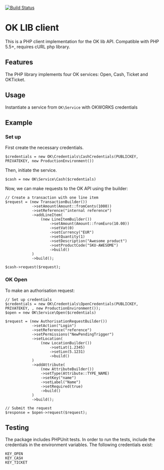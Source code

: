 [![Build Status](https://travis-ci.org/okitcom/ok-lib-php.svg?branch=master)](https://travis-ci.org/okitcom/ok-lib-php)
# OK LIB client
This is a PHP client implementation for the OK lib API. Compatible with PHP 5.5+, requires cURL php library.

## Features
The PHP library implements four OK services:
Open, Cash, Ticket and OKTicket.

## Usage
Instantiate a service from `OK\Service` with OKWORKS credentials

## Example

### Set up
First create the necessary credentials.

`$credentials = new OK\Credentials\CashCredentials(PUBLICKEY, PRIVATEKEY, new ProductionEnvironment())`

Then, initiate the service.

`$cash = new OK\Service\Cash($credentials)`

Now, we can make requests to the OK API using the builder:

```
// Create a transaction with one line item
$request = (new TransactionBuilder())
            ->setAmount(Amount::fromCents(1000))
            ->setReference("internal reference")
            ->addLineItem(
                (new LineItemBuilder())
                    ->setAmount(Amount::fromEuro(10.00))
                    ->setVat(0)
                    ->setCurrency("EUR")
                    ->setQuantity(1)
                    ->setDescription("Awesome product")
                    ->setProductCode("SKU-AWESOME")
                    ->build()
            )
            ->build();
            
$cash->request($request);
```

### OK Open
To make an authorisation request:
```
// Set up credentials
$credentials = new OK\Credentials\OpenCredentials(PUBLICKEY, PRIVATEKEY, , new ProductionEnvironment());
$open = new OK\Service\Open($credentials)
  
$request = (new AuthorisationRequestBuilder())
            ->setAction("Login")
            ->setReference("reference")
            ->setPermissions("NewPendingTrigger")
            ->setLocation(
                (new LocationBuilder())
                    ->setLat(1.2345)
                    ->setLon(5.1231)
                    ->build()
            )
            ->addAttribute(
                (new AttributeBuilder())
                ->setType(Attribute::TYPE_NAME)
                ->setKey("name")
                ->setLabel("Name")
                ->setRequired(true)
                ->build()
            )
            ->build();
              
// Submit the request
$response = $open->request($request);
```


## Testing
The package includes PHPUnit tests. In order to run the tests, include the credentials in the environment variables. The following credentials exist:

```
KEY_OPEN
KEY_CASH
KEY_TICKET
```
